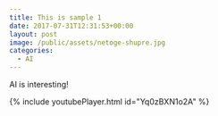 ```yaml
---
title: This is sample 1
date: 2017-07-31T12:31:53+00:00
layout: post
image: /public/assets/netoge-shupre.jpg
categories:
  - AI
---
```


AI is interesting!

{% include youtubePlayer.html id="Yq0zBXN1o2A" %}